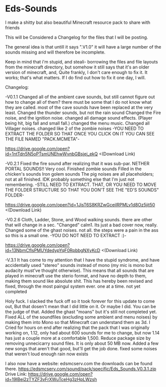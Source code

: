 # Eds-Sounds
I make a shitty but also beautiful Minecraft resource pack to share with friends


This will be Considered a Changelog for the files that I will be posting.

The general idea is that untill it says ".V1.0" it will have a large number of the sounds missing and will therefore be incomplete.

Keep in mind that i'm stupid, and steali- borrowing the files and file layouts from the minecraft directory, but somehow it still says 
that it's an older version of minecraft, and, Quite frankly, I don't care enough to fix it. It works; that's what matters. If I do find
out how to fix it one day, I will.

Changelog:

-V0.1.1
  Changed all of the ambient cave sounds, but still cannot figure out how to change all of them? there must be some that I do not know what they are called. most of the cave sounds have been replaced at the very least.
  Changed the thunder sounds, but not the rain sound
  Changed the Fire noise, and the ignition noise.
  changed all damage sound effects. (Player being hit, big fall and small fall.)
  changed the menu music.
  Changed all Villager noises.
  changed like 2 of the zombie noises
  -YOU NEED TO EXTRACT THE FOLDER SO THAT ONCE YOU CLICK ON IT YOU CAN SEE THE FILE NAMED "PACK.MCMETA"-
  
  https://drive.google.com/open?id=1ntTdn5N5oPTsmUNEhwWvnbGBsjej_ekQ     <(Download Link)
  
  
-V0.2.1
  Fixed the fire sound after realizing that it was sub-par.
  NETHER PORTAL SOUNDS!! Very cool.
  Finished zombie sounds
  Filled in the chicken's sounds
  Iron golem sounds
  The pig noises are all placeholders; not at all finished.
  IDK probably something else that I'm just not remembering.
  -STILL NEED TO EXTRACT. THAT, OR YOU NEED TO MOVE THE FOLDER STRUCTURE SO THAT YOU DON'T SEE THE "ED'S SOUNDS" FOLDER-
  
  https://drive.google.com/open?id=1JisT6S8KRZwGceilRPMLv1d8Oz5jit50     <(Download Link)
  
  
-V0.2.6
  Cloth, Ladder, Stone, and Wood walking sounds. there are other that will change in a sec.
  "Changed" calm1. Its just a bad cover now, really.
  Changed some of the ghast noises. not all. the steps were a pain in the ass so this is a small one.
  -YOU DO NOT NEED TO EXTRACT :)-
  
  https://drive.google.com/open?id=13NbmCflsPMUYdedypYqF0RpbbgNXyKcD     <(Download Link)
  
    
-V.3.1
  It has come to my attention that I have the stupid syndrome, and have accidentally used "stereo" sounds instead of mono (my mic is mono but audacity must've thought otherwise). This means that all sounds that are played in minecraft use the sterio format, and have no depth to them, making them sound like absolute shit. This has hereby been revised and fixed, through the most paingul system ever. one at a time.
  not yet completed
  
  Holy fuck. I slacked the fuck off so it took forever for this update to come out, But that dosen't mean that I did little on it. Or maybe I did. You can be the judge of that.
  Added the ghast "moans" but it's still not completed yet.
  Fixed ALL of the soundfiles (excluding some ambient and menu noises) by making them into Mono so that Minecraft can understand them as 3d.
  I Cried for hours on end after realizing that the pack that I was originally working on, 1.12, only had about 600 sounds for me to change, but now 1.14 has just a couple more at a comfortable 1,500.
  Reduce package size by removing unnecicarry sound files. It is only about 50 MB now.
  Added a few new songs that aren't that good, but'll get the job done.
  fixed some noises that weren't loud enough
  rain now exists

  I also now have a website: edsmcserv.com
  the downloads can be found there.
  https://edsmcserv.com/sound/pack/specific/Eds_Sounds.V0.3.1.zip
  Drive Link: https://drive.google.com/open?id=19IBei2zTYZF3vFrXWuTceHg3zHpLWzsh
